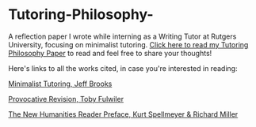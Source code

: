 # Tutoring-Philosophy-

A reflection paper I wrote while interning as a Writing Tutor at Rutgers University, focusing on minimalist tutoring. [Click here to read my Tutoring Philosophy Paper](https://drive.google.com/file/d/0B-Im5Glhc7ZwbzVnQkRaUndBVDQ/view?usp=sharing) to read and feel free to share your thoughts!

Here's links to all the works cited, in case you're interested in reading:

[Minimalist Tutoring, Jeff Brooks](https://docs.google.com/document/d/18iposMnhBlTZIKhZ_s2gpgtfnd5-XV_nBRabuv44o3w/edit?hl=en_US)

[Provocative Revision, Toby Fulwiler](https://www.usi.edu/media/2962439/fulwilerprovocativerevision.pdf)

[The New Humanities Reader Preface, Kurt Spellmeyer & Richard Miller](https://drive.google.com/a/scarletmail.rutgers.edu/file/d/0B-Xz5YEzHzWEcklCZGpPNDBqcm8/view)
